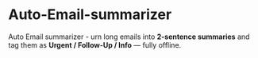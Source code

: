# Auto-Email-summarizer
Auto Email summarizer - urn long emails into **2-sentence summaries** and tag them as **Urgent / Follow-Up / Info** — fully offline.
